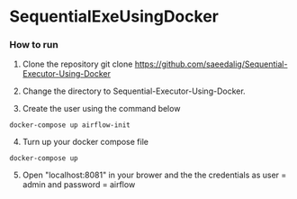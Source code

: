 # SequentialExeUsingDocker

### How to run

1. Clone the repository
git clone https://github.com/saeedalig/Sequential-Executor-Using-Docker

2. Change the directory to Sequential-Executor-Using-Docker.

3. Create the user using the command below
```
docker-compose up airflow-init
```
4. Turn up your docker compose file
```
docker-compose up
```

5. Open "localhost:8081" in your brower and the the credentials as user = admin and password = airflow
